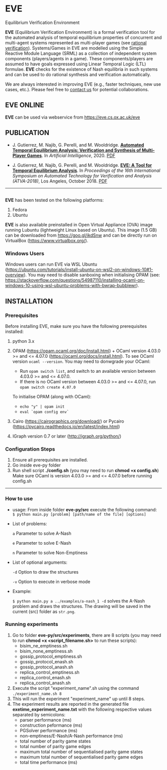 # EVE
Equilibrium Verification Environment

__EVE__ (Equilibrium Verification Environment) is a formal verification tool for the automated analysis of temporal equilibrium properties of concurrent and multi-agent systems represented as multi-player games (see [rational verification](https://link.springer.com/article/10.1007/s10489-021-02658-y)). Systems/Games in EVE are modelled using the Simple Reactive Module Language (SRML) as a collection of independent system components (players/agents in a game). These components/players are assumed to have goals expressed using Linear Temporal Logic (LTL) formulae. __EVE__ checks for the existence of Nash equilibria in such systems and can be used to do rational synthesis and verification automatically.

We are always interested in improving EVE (e.g., faster techniques, new use cases, etc.). Please feel free to [contact us](mailto:m.najib@hw.ac.uk) for potential collaborations.

## EVE ONLINE
__EVE__ can be used via webservice from https://eve.cs.ox.ac.uk/eve

## PUBLICATION
- J. Gutierrez, M. Najib, G. Perelli, and M. Wooldridge. [__Automated Temporal Equilibrium Analysis: Verification and Synthesis of Multi-Player Games__](https://doi.org/10.1016/j.artint.2020.103353). In *Artificial Intelligence*, 2020. [PDF](aij20.pdf)

- J. Gutierrez, M. Najib, G. Perelli, and M. Wooldridge. [__EVE: A Tool for Temporal Equilibrium Analysis__](https://doi.org/10.1007/978-3-030-01090-4_35). In *Proceedings of the 16th International Symposium on Automated Technology for Verification and Analysis (ATVA-2018)*, Los Angeles, October 2018. [PDF](atva18.pdf)
***

## 
__EVE__ has been tested on the following platforms:
1. Fedora
2. Ubuntu

__EVE__ is also available preinstalled in Open Virtual Appliance (OVA) image running Lubuntu (lightweight Linux based on Ubuntu). This image (1.5 GB) can be downloaded from https://goo.gl/ikdSnw and can be directly run on VirtualBox (https://www.virtualbox.org/).

### Windows Users
Windows users can run EVE via WSL Ubuntu (https://ubuntu.com/tutorials/install-ubuntu-on-wsl2-on-windows-10#1-overview). You may need to disable sanboxing when initialising OPAM (see: https://stackoverflow.com/questions/54987110/installing-ocaml-on-windows-10-using-wsl-ubuntu-problems-with-bwrap-bubblewr).

## INSTALLATION

### Prerequisites
Before installing EVE, make sure you have the following prerequisites installed:
1. python 3.x
2. OPAM  (https://opam.ocaml.org/doc/Install.html) + OCaml version 4.03.0 >= and <= 4.07.0 (https://ocaml.org/docs/install.html). To see OCaml version `ocaml --version`.
   You may need to donwgrade your OCaml:
   	- Run `opam switch list`, and switch to an available version between 4.03.0 >= and <= 4.07.0.
   	- If there is no OCaml version between 4.03.0 >= and <= 4.07.0, run `opam switch create 4.07.0`
   	  
   To initialise OPAM (along with OCaml):
   	- `echo "y" | opam init`
	- ``eval `opam config env` ``		
4. Cairo (https://cairographics.org/download/) or Pycairo (https://pycairo.readthedocs.io/en/latest/index.html)
5. IGraph version 0.7 or later (http://igraph.org/python/)

### Configuration Steps
1. Ensure all prerequisites are installed.
2. Go inside eve-py folder
3. Run shell script **./config.sh** (you may need to run **chmod +x config.sh**)
   Make sure OCaml is version 4.03.0 >= and <= 4.07.0 before running config.sh
   
***   

### How to use
- usage:
From inside folder **eve-py/src** execute the following command:
` $ python main.py [problem] [path/name of the file] [options]`

- List of problems:
   
   `a` 	 Parameter to solve A-Nash
   
   `e` 	 Parameter to solve E-Nash
   
   `n` 	 Parameter to solve Non-Emptiness
   
- List of optional arguments:
   
   `-d`	 Option to draw the structures
   
   `-v` Option to execute in verbose mode

- Example:

   `$ python main.py a ../examples/a-nash_1 -d` solves the A-Nash problem and draws the structures. The drawing will be saved in the current (src) folder as `str.png`.
   
### Running experiments
1. Go to folder **eve-py/src/experiments**, there are 8 scripts (you may need to run **chmod +x <script_filename.sh>** to run these scripts):
	+ bisim_ne_emptiness.sh
	+ bisim_none_emptiness.sh
	+ gossip_protocol_emptiness.sh
	+ gossip_protocol_enash.sh
	+ gossip_protocol_anash.sh
	+ replica_control_emptiness.sh
	+ replica_control_enash.sh
	+ replica_control_anash.sh
2. Execute the script "experiment_name".sh using the command `./experiment_name.sh 8`
3. This will run the experiment "experiment_name" up until 8 steps.
4. The experiment results are reported in the generated file **exetime_experiment_name.txt** with the following respective values separated by semicolons:
	+ parser performance (ms)
	+ construction peformance (ms)
	+ PGSolver performance (ms)
	+ non-emptiness/E-Nash/A-Nash performance (ms)
	+ total number of parity game states
	+ total number of parity game edges
	+ maximum total number of sequentialised parity game states
	+ maximum total number of sequentialised parity game edges
	+ total time performance (ms)
